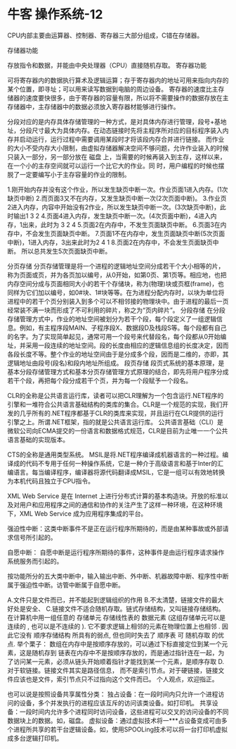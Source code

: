 # 牛客 操作系统-12

CPU内部主要由运算器、控制器、寄存器三大部分组成，C错在存储器。

存储器功能

存放指令和数据，并能由中央处理器（CPU）直接随机存取。
寄存器功能

可将寄存器内的数据执行算术及逻辑运算；存于寄存器内的地址可用来指向内存的某个位置，即寻址；可以用来读写数据到电脑的周边设备。
寄存器的速度比主存储器的速度要快很多，由于寄存器的容量有限，所以将不需要操作的数据存放在主存储器中，主存储器中的数据必须放入寄存器材能够进行操作。

分段对应的是内存具体存储管理的一种方式，是对具体内存进行管理，段号+基地址，分段尺寸最大为具体内存。在动态链接时先将主程序所对应的目标程序装入内存并启动运行，运行过程中需要调用某段时才将该段内存合并进行链接。
而作业的大小不受内存大小限制，由虚拟存储器解决空间不够问题，允许作业装入的时候只装入一部分，另一部分放在   磁盘   上，当需要的时候再装入到主存，这样以来，在一个小的主存空间就可以运行一个比它大的作业。同 时，用户编程的时候也摆脱了一定要编写小于主存容量的作业的限制。

1.刚开始内存并没有这个作业，所以发生缺页中断一次。作业页面1进入内存。(1次缺页中断)
2.而页面3又不在内存，又发生缺页中断一次(2次页面中断)。
3.作业页2进入内存，内容中开始没有2作业，所以发生缺页中断一次。(3次缺页中断)，此时输出1 3 2
4.页面4进入内存，发生缺页中断一次。(4次页面中断)，4进入内存，1出来，此时为 3 2 4
5.页面2在内存中，不发生页面缺页中断。
6.页面3在内存中，不会发生页面缺页中断。
7.页面1不在内存中，发生页面缺页中断(5次页面中断)，1进入内存，3出来此时为2 4 1
8.页面2在内存中，不会发生页面缺页中断。
所以总共发生5次页面缺页中断。

分页存储
分页存储管理是将一个进程的逻辑地址空间分成若干个大小相等的片，称为页面或页，并为各页加以编号，从0开始，如第0页、第1页等。相应地，也把内存空间分成与页面相同大小的若干个存储块，称为(物理)块或页框(frame)，也同样为它们加以编号，如0#块、1#块等等。在为进程分配内存时，以块为单位将进程中的若干个页分别装入到多个可以不相邻接的物理块中。由于进程的最后一页经常装不满一块而形成了不可利用的碎片，称之为“页内碎片”。
分段存储
在分段存储管理方式中，作业的地址空间被划分为若干个段，每个段定义了一组逻辑信息。例如，有主程序段MAIN、子程序段X、数据段D及栈段S等。每个段都有自己的名字。为了实现简单起见，通常可用一个段号来代替段名，每个段都从0开始编址，并采用一段连续的地址空间。段的长度由相应的逻辑信息组的长度决定，因而各段长度不等。整个作业的地址空间由于是分成多个段，因而是二维的，亦即，其逻辑地址由段号(段名)和段内地址所组成。
段页存储
段页式系统的基本原理，是基本分段存储管理方式和基本分页存储管理方式原理的结合，即先将用户程序分成若干个段，再把每个段分成若干个页，并为每一个段赋予一个段名。

CLR的全称是公共语言运行库，读者可以把CLR理解为一个包含运行.NET程序的引擎和一堆符合公共语言基础结构的类库的集合。CLR是一个规范的实现，我们开发的几乎所有的.NET程序都基于CLR的类库来实现，并且运行在CLR提供的运行引擎之上。所谓.NET框架，指的就是公共语言运行库。
公共语言基础（CLI）是微软公司向ECMA提交的一份语言和数据格式规范，CLR是目前为止唯一一个公共语言基础的实现版本。


CTS的全称是通用类型系统。
MSIL是将.NET程序编译成机器语言的一种过程。编译成的代码不专用于任何一种操作系统，它是一种介于高级语言和基于Inter的汇编语言。每当编译程序，编译器将源代码翻译成MSIL，它是一组可以有效地转换为本机代码且独立于CPU指令。

XML Web Service 是在 Internet 上进行分布式计算的基本构造块。开放的标准以及对用户和应用程序之间的通信和协作的关注产生了这样一种环境，在这种环境下，XML Web Service 成为应用程序集成的平台。

强迫性中断：这类中断事件不是正在运行程序所期待的，而是由某种事故或外部请求信号所引起的。

自愿中断：    自愿中断是运行程序所期待的事件，这种事件是由运行程序请求操作系统服务而引起的。

按功能所分的五大类中断中，输入输出中断、外中断、机器故障中断、程序性中断属于强迫性中断。访管中断属于自愿中断。

A.文件只是文件而已，并不能起到逻辑组织的作用
B.不太清楚，链接文件的最大好处是安全、
C.链接文件不适合随机存取。链式存储结构，又叫链接存储结构。在计算机中用一组任意的 存储单元 存储线性表的 数据元素 (这组存储单元可以是连续的 , 也可以是不连续的 ). 它不要求逻辑上相邻的元素在物理位置上也相邻 . 因此它没有 顺序存储结构 所具有的弱点, 但也同时失去了 顺序表 可 随机存取 的优点.
举个栗子： 数组在内存中是按顺序存放的，可以通过下标直接定位到某一个元素，这是随机存到
链表在内存中不是按顺序存放的，而是通过指针连在一起，为了访问某一元素，必须从链头开始顺着指针才能找到某一个元素，是顺序存取
D.对于软链接。链接文件其实是路径信息， 而不是索引节点。对于硬链接，链接文件应该也是文件，索引节点只不过指向这个文件而已。
个人观点，欢迎指正。

也可以说是按照设备共享属性分类：
独占设备：在一段时间内只允许一个进程访问的设备，多个并发执行的进程应该互斥的访问该类设备。如打印机。
共享设备：一段时间内允许多个进程同时访问设备，这些进程可以交叉的访问设备的不同数据块上的数据。如，磁盘。
虚拟设备：通过虚拟技术将一***占设备变成可由多个进程所共享的若干台逻辑设备。如，使用SPOOLing技术可以将一台打印机虚拟成多台逻辑打印机。

